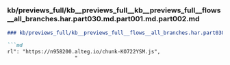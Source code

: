 ### kb/previews_full/kb__previews_full__kb__previews_full__flows__all_branches.har.part030.md.part001.md.part002.md

```md
### kb/previews_full/kb__previews_full__flows__all_branches.har.part030.md.part001.md (part 002)

```md
rl": "https://n958200.alteg.io/chunk-KO722YSM.js",
                      "
```

```

```
